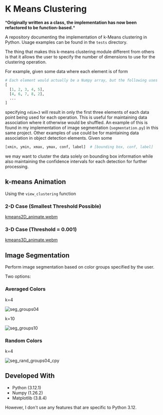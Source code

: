 # K Means Clustering
\***Originally written as a class, the implementation has now been refactored to be function-based.**\*


A repository documenting the implementation of k-Means clustering in Python. Usage examples can be found in the `tests` directory.


The thing that makes this k-means clustering module different from others is that it allows the user to specify the number of dimensions to use for the clustering operation.

For example, given some data where each element is of form 
```python
# Each element would actually be a Numpy array, but the following uses lists for readability.
[
  [1, 2, 3, 4, 5],
  [4, 6, 7, 8, 2],
  ...
]
```
specifying `ndim=3` will result in only the first three elements of each data point being used for each operation.
This is useful for maintaining data association where it otherwise would be shuffled. An example of this is found in my implementation of image segmentation (`segmentation.py`) in this same project.
Other examples of use could be for maintaining data association in object detection elements. Given some 
```python
[xmin, ymin, xmax, ymax, conf, label]  # [bounding box, conf, label]
```
we may want to cluster the data solely on bounding box information while also maintaining the confidence intervals for each detection for further processing.


## k-means Animation

Using the `view_clustering` function

### 2-D Case (Smallest Threshold Possible)

[kmeans2D_animate.webm](https://github.com/tjdwill/KMeans_Clustering/assets/118497355/0584a4d1-268d-4785-b05e-319d54a28de1)

### 3-D Case (Threshold = 0.001)

[kmeans3D_animate.webm](https://github.com/tjdwill/KMeans_Clustering/assets/118497355/a542b606-0844-427e-bfef-243e6f1ceffc)

## Image Segmentation

Perform image segmentation based on color groups specified by the user.

Two options:

### Averaged Colors

k=4

![seg_groups04](https://github.com/tjdwill/KMeans_Clustering/assets/118497355/9b468213-6983-4c66-8f93-de6e58a736a1)

k=10

![seg_groups10](https://github.com/tjdwill/KMeans_Clustering/assets/118497355/91fc5e42-4c2e-49bf-a24f-9926565a1a6c)

### Random Colors

k=4

![seg_rand_groups04_cpy](https://github.com/tjdwill/KMeans_Clustering/assets/118497355/33cee3ba-0a7d-4c12-9f34-7c140376f24b)

## Developed With
* Python (3.12.1)
* Numpy (1.26.2) 
* Matplotlib (3.8.4)

However, I don't use any features that are specific to Python 3.12.
